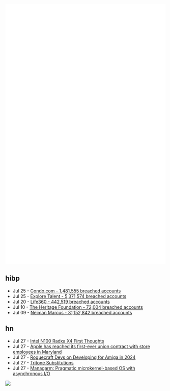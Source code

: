 ![Metrics](https://raw.githubusercontent.com/phixion/phixion/master/metrics.svg)

## hibp

<!--
for https://github.com/phixion/phixion/blob/main/.github/workflows/feeds.yml
-->
<!--START_SECTION:haveibeenpwnd-->
- Jul 25 - [Condo.com - 1,481,555 breached accounts](https://haveibeenpwned.com/PwnedWebsites#CondoCom)
- Jul 25 - [Explore Talent - 5,371,574 breached accounts](https://haveibeenpwned.com/PwnedWebsites#ExploreTalent)
- Jul 20 - [Life360 - 442,519 breached accounts](https://haveibeenpwned.com/PwnedWebsites#Life360)
- Jul 10 - [The Heritage Foundation - 72,004 breached accounts](https://haveibeenpwned.com/PwnedWebsites#TheHeritageFoundation)
- Jul 09 - [Neiman Marcus - 31,152,842 breached accounts](https://haveibeenpwned.com/PwnedWebsites#NeimanMarcus)
<!--END_SECTION:haveibeenpwnd-->

## hn

<!--
for https://github.com/phixion/phixion/blob/main/.github/workflows/feeds.yml
-->
<!--START_SECTION:hn-->
- Jul 27 - [Intel N100 Radxa X4 First Thoughts](https://bret.dk/intel-n100-radxa-x4-first-thoughts/)
- Jul 27 - [Apple has reached its first-ever union contract with store employees in Maryland](https://apnews.com/article/apple-union-contract-maryland-store-f9884d978bf3129c37726dd7978392a5)
- Jul 27 - [Roguecraft Devs on Developing for Amiga in 2024](https://www.timeextension.com/features/interview-its-easy-to-get-a-bit-over-ambitious-roguecraft-devs-on-developing-for-amiga-in-2024)
- Jul 27 - [Tritone Substitutions](https://johncarlosbaez.wordpress.com/2024/07/27/tritone-substitutions/)
- Jul 27 - [Managarm: Pragmatic microkernel-based OS with asynchronous I/O](https://github.com/managarm/managarm)
<!--END_SECTION:hn-->

<!--
for https://yhype.me
-->
![](https://hit.yhype.me/github/profile?user_id=13013670)
